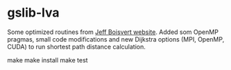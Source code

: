 # gslib-lva

Some optimized routines from [Jeff Boisvert website](http://www.ualberta.ca/~jbb/LVA_code.html).
Added som OpenMP pragmas, small code modifications and new Dijkstra options (MPI, OpenMP, CUDA)
to run shortest path distance calculation.


make
make install
make test
